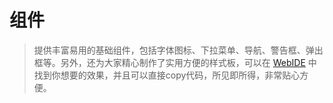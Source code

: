 # 组件

> 提供丰富易用的基础组件，包括字体图标、下拉菜单、导航、警告框、弹出框等。另外，还为大家精心制作了实用方便的样式板，可以在 [WebIDE](http://design.yyuap.com/dist/pages/webIDE/index.html#/demos/ui/dialog/message) 中找到你想要的效果，并且可以直接copy代码，所见即所得，非常贴心方便。
